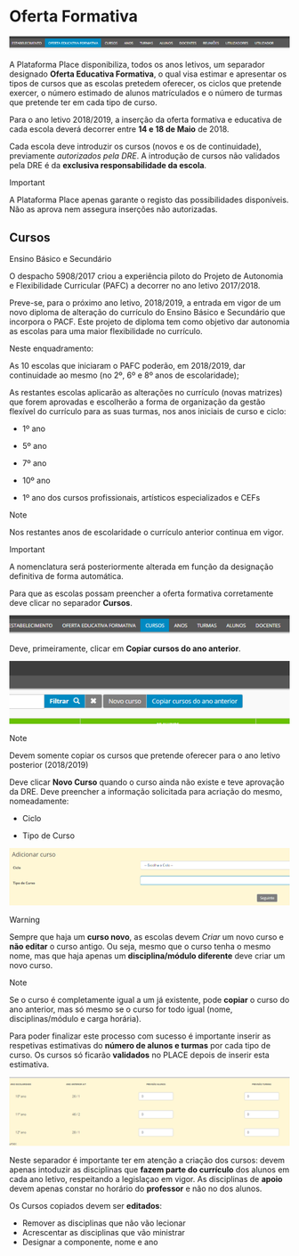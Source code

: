 ﻿# Oferta Formativa

![Ofertaformativa](../../images/Place21/Alunos/ofertaformativa.PNG)

A Plataforma Place disponibiliza, todos os anos letivos, um separador designado **Oferta Educativa Formativa**, o qual visa estimar e apresentar os tipos de cursos que as escolas pretedem oferecer, os ciclos que pretende exercer, o número estimado de alunos matrículados e o número de turmas que pretende ter em cada tipo de curso. 

Para o ano letivo 2018/2019, a inserção da oferta formativa e educativa de cada escola deverá decorrer entre **14 e 18 de Maio** de 2018.  

Cada escola deve introduzir os cursos (novos e os de continuidade), previamente *autorizados pela DRE*. A introdução de cursos não validados pela DRE é da **exclusiva responsabilidade da escola**.

> [!IMPORTANT]  
> A Plataforma Place apenas garante o registo das possibilidades disponíveis. Não as aprova nem assegura inserções não autorizadas. 

## Cursos 

Ensino Básico e Secundário

O despacho 5908/2017 criou a experiência piloto do Projeto de Autonomia e Flexibilidade Curricular (PAFC) a decorrer no ano letivo 2017/2018. 

Preve-se, para o próximo ano letivo, 2018/2019, a entrada em vigor de um novo diploma de alteração do currículo do Ensino Básico e Secundário que incorpora o PACF. Este projeto de diploma tem como objetivo dar autonomia as escolas para uma maior flexibilidade no currículo.
 
Neste enquadramento:

As 10 escolas que iniciaram o PAFC poderão, em 2018/2019, dar continuidade ao mesmo (no 2º, 6º e 8º anos de escolaridade);

As restantes escolas aplicarão as alterações no currículo (novas matrizes) que forem aprovadas e escolherão a forma de organização da gestão flexível do currículo para as suas turmas, nos anos iniciais de curso e ciclo:

- 1º ano

- 5º ano

- 7º ano

- 10º ano

- 1º ano dos cursos profissionais, artísticos especializados e CEFs

> [!NOTE]  
> Nos restantes anos de escolaridade o currículo anterior continua em vigor.


> [!IMPORTANT]  
> A nomenclatura será posteriormente alterada em função da designação definitiva de forma automática.

Para que as escolas possam preencher a oferta formativa corretamente deve clicar no separador **Cursos**.

![Cursos](../../images/Place21/Alunos/cursos.PNG)

Deve, primeiramente, clicar em **Copiar cursos do ano anterior**.

![Copiarcursos](../../images/Place21/Alunos/copiarcursos.PNG)


> [!NOTE]  
> Devem somente copiar os cursos que pretende oferecer para o ano letivo posterior (2018/2019)


Deve clicar **Novo Curso** quando o curso ainda não existe e teve aprovação da DRE. Deve preencher a informação solicitada para acriação do mesmo, nomeadamente:

- Ciclo

- Tipo de Curso 

![Novocurso](../../images/Place21/Alunos/novocurso.PNG)


> [!WARNING]  
> Sempre que haja um **curso novo**, as escolas devem *Criar*  um novo curso e **não editar** o curso antigo. Ou seja, mesmo que o curso tenha o mesmo nome, mas que haja apenas um **disciplina/módulo diferente** deve criar um novo curso.


> [!NOTE]  
> Se o curso é completamente igual a um já existente, pode **copiar** o curso do ano anterior, mas só mesmo se o curso for todo igual (nome, disciplinas/módulo e carga horária).

Para poder finalizar este processo com sucesso é importante inserir as respetivas estimativas do **número de alunos e turmas** por cada tipo de curso. Os cursos só ficarão **validados** no PLACE depois de inserir esta estimativa.   

![Alunoseturmas](../../images/Place21/Alunos/alunoseturmas.PNG)


Neste separador é importante ter em atenção a criação dos cursos: devem apenas intoduzir as disciplinas que **fazem parte do currículo** dos alunos em cada ano letivo, respeitando a legislaçao em vigor. As disciplinas de **apoio** devem apenas constar no horário do **professor** e não no dos alunos. 
 

Os Cursos copiados devem ser **editados**:

- Remover as disciplinas que não vão lecionar 
- Acrescentar as disciplinas que vão ministrar 
- Designar a componente, nome e ano 
